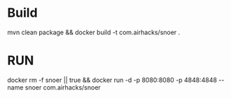 # Build
mvn clean package && docker build -t com.airhacks/snoer .

# RUN

docker rm -f snoer || true && docker run -d -p 8080:8080 -p 4848:4848 --name snoer com.airhacks/snoer 